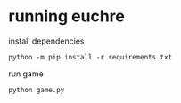 # running euchre
install dependencies
```
python -m pip install -r requirements.txt
```
run game
```
python game.py
```
